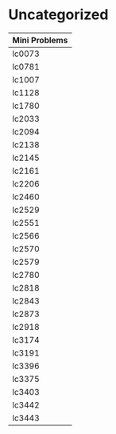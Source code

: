 # Uncategorized

| Mini Problems |
| ------------- |
| lc0073        |
| lc0781        |
| lc1007        |
| lc1128        |
| lc1780        |
| lc2033        |
| lc2094        |
| lc2138        |
| lc2145        |
| lc2161        |
| lc2206        |
| lc2460        |
| lc2529        |
| lc2551        |
| lc2566        |
| lc2570        |
| lc2579        |
| lc2780        |
| lc2818        |
| lc2843        |
| lc2873        |
| lc2918        |
| lc3174        |
| lc3191        |
| lc3396        |
| lc3375        |
| lc3403        |
| lc3442        |
| lc3443        |
